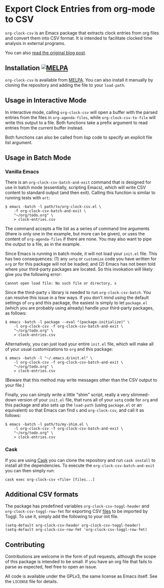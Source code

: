 # Export Clock Entries from org-mode to CSV

`org-clock-csv` is an Emacs package that extracts clock entries from org files
and convert them into CSV format. It is intended to facilitate clocked time
analysis in external programs.

You can also [read the original blog post][1].

## Installation [![MELPA](http://melpa.org/packages/org-clock-csv-badge.svg)][2]

`org-clock-csv` is available from [MELPA][2].  You can also install it manually
by cloning the repository and adding the file to your `load-path`.

## Usage in Interactive Mode

In interactive mode, calling `org-clock-csv` will open a buffer with the parsed
entries from the files in `org-agenda-files`, while `org-clock-csv-to-file` will
write this output to a file. Both functions take a prefix argument to read
entries from the current buffer instead.

Both functions can also be called from lisp code to specify an explicit file
list argument.

## Usage in Batch Mode

### Vanilla Emacs

There is an `org-clock-csv-batch-and-exit` command that is designed for use in
batch mode (essentially, scripting Emacs), which will write CSV content to
standard output (and then exit). Calling this function is similar to running
tests with `ert`:

    $ emacs -batch -l path/to/org-clock-csv.el \
        -f org-clock-csv-batch-and-exit \
        "~/org/todo.org" \
        > clock-entries.csv

The command accepts a file list as a series of command line arguments (there is
only one in the example, but more can be given), or uses the content of
`org-agenda-files` if there are none. You may also want to pipe the output to a
file, as in the example.

Since Emacs is running in batch mode, it will not load your `init.el` file. This
has two consequences: (1) any `setq` or `customize` code you have written for
`org` or for this package will not be loaded; and (2) Emacs has not been told
where your third-party packages are located. So this invokation will likely give
you the following error:

    Cannot open load file: No such file or directory, s

Since the third-party `s` library is needed to run `org-clock-csv-batch`. You
can resolve this issue in a few ways. If you don't mind using the default
settings of `org` and this package, the easiest is simply to let `package.el`
(which you are probably using already) handle your third-party packages, as
follows:

    $ emacs -batch -l package --eval "(package-initialize)" \
        -l org-clock-csv -f org-clock-csv-batch-and-exit \
        "~/org/todo.org" \
        > clock-entries.csv

Alternatively, you can just load your entire `init.el` file, which will make all
of your usual customizations to `org` and this package:

    $ emacs -batch -l "~/.emacs.d/init.el" \
        -l org-clock-csv -f org-clock-csv-batch-and-exit \
        "~/org/todo.org" \
        > clock-entries.csv

(Beware that this method may write messages other than the CSV output to your
file.)

Finally, you can simply write a little "shim" script, really a very slimmed-down
version of your `init.el` file, that runs all of your `setq` code for `org` and
this package and also sets up the `load-path` (using `package.el` or an
equivalent) so that Emacs can find `s` and `org-clock-csv`, and call it as
follows:

    $ emacs -batch -l path/to/my-shim.el \
        -l org-clock-csv -f org-clock-csv-batch-and-exit \
        "~/org/todo.org" \
        > clock-entries.csv

### Cask

If you are using [Cask][3] you can clone the repository and run `cask install`
to install all the dependencies.  To execute the `org-clock-csv-batch-and-exit`
you can then simply run:

    cask exec org-clock-csv <file> [files...]

## Additional CSV formats

The package has predefined variables `org-clock-csv-toggl-header` and
`org-clock-csv-toggl-row-fmt` for exporting CSV [files][4] to be imported by
Toggl.  To use it, simply add the following to your init file.

```elisp
(setq-default org-clock-csv-header org-clock-csv-toggl-header)
(setq-default org-clock-csv-row-fmt 'org-clock-csv-toggl-row-fmt)
```

## Contributing

Contributions are welcome in the form of pull requests, although the scope of
this package is intended to be small. If you have an org file that fails to
parse as expected, feel free to open an issue.

All code is available under the GPLv3, the same license as Emacs itself. See the
`LICENSE` file for details.

  [1]: http://unconj.ca/blog/exporting-clock-entries-from-org-mode-to-csv.html
  [2]: http://melpa.org/#/org-clock-csv
  [3]: https://github.com/cask/cask
  [4]: https://support.toggl.com/en/articles/2216070-editing-and-uploading-a-csv-file
